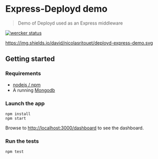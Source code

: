 # Express-Deployd demo

> Demo of Deployd used as an Express middleware

[![wercker status](https://app.wercker.com/status/0e99cbcb13643ef223f0206a0396dd6c/m "wercker status")](https://app.wercker.com/project/bykey/0e99cbcb13643ef223f0206a0396dd6c)

https://img.shields.io/david/nicolasritouet/deployd-express-demo.svg


## Getting started

### Requirements

* [nodejs / npm](http://nodejs.org/)
* A running [Mongodb](http://www.mongodb.org/downloads)


### Launch the app
````
npm install
npm start
````
Browse to [http://localhost:3000/dashboard](http://localhost:3000/dashboard) to see the dashboard.

### Run the tests

````
npm test
````
